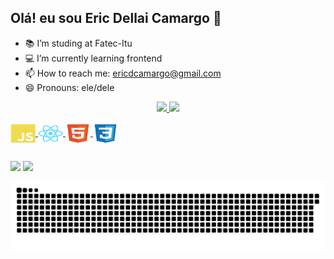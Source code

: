 ## Olá! eu sou Eric Dellai Camargo 👋

- 📚 I’m studing at Fatec-Itu
- 💻 I’m currently learning frontend
- 📫 How to reach me: ericdcamargo@gmail.com
- 😄 Pronouns: ele/dele

<div align="center">
  <a href="https://github.com/EricDCamargo">
  <img height="180em" src="https://github-readme-stats.vercel.app/api?username=EricDCamargo&show_icons=true&theme=dracula&include_all_commits=true&count_private=true"/>
  <img height="180em" src="https://github-readme-stats.vercel.app/api/top-langs/?username=EricDCamargo&layout=compact&langs_count=7&theme=dracula"/>
</div>

<div style="display: inline_block"><br>
  <img align="center" alt="Eric-Js" height="30" width="40" src="https://raw.githubusercontent.com/devicons/devicon/master/icons/javascript/javascript-plain.svg">
  <img align="center" alt="Eric-React" height="30" width="40" src="https://raw.githubusercontent.com/devicons/devicon/master/icons/react/react-original.svg">
  <img align="center" alt="Eric-HTML" height="30" width="40" src="https://raw.githubusercontent.com/devicons/devicon/master/icons/html5/html5-original.svg">
  <img align="center" alt="Eric-CSS" height="30" width="40" src="https://raw.githubusercontent.com/devicons/devicon/master/icons/css3/css3-original.svg">
</div>

  ##
 
<div> 
  <a href = "mailto:ericdcamargo@gmail.com"><img src="https://img.shields.io/badge/-Gmail-%23333?style=for-the-badge&logo=gmail&logoColor=white" target="_blank"></a>
  <a href="https://www.linkedin.com/in/ericdellaicamargo" target="_blank"><img src="https://img.shields.io/badge/-LinkedIn-%230077B5?style=for-the badge&logo=linkedin&logoColor=white" target="_blank"></a> 
 
  ![Snake animation](https://github.com/EricDCamargo/EricDCamargo/blob/output/github-contribution-grid-snake.svg)
 
</div>
